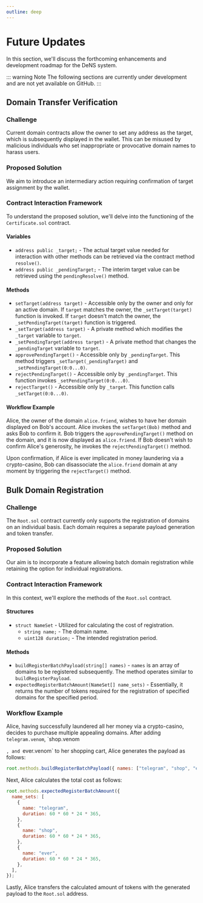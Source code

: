 ```yaml
---
outline: deep
---
```


# Future Updates

In this section, we'll discuss the forthcoming enhancements and development roadmap for the DeNS system.

::: warning Note
The following sections are currently under development and are not yet available on GitHub.
:::

## Domain Transfer Verification

### Challenge

Current domain contracts allow the owner to set any address as the target, which is subsequently displayed in the wallet. This can be misused by malicious individuals who set inappropriate or provocative domain names to harass users.

### Proposed Solution

We aim to introduce an intermediary action requiring confirmation of target assignment by the wallet.

### Contract Interaction Framework

To understand the proposed solution, we'll delve into the functioning of the `Certificate.sol` contract.

#### Variables

- `address public _target;` - The actual target value needed for interaction with other methods can be retrieved via the contract method `resolve()`.
- `address public _pendingTarget;` - The interim target value can be retrieved using the `pendingResolve()` method.

#### Methods

- `setTarget(address target)` - Accessible only by the owner and only for an active domain. If `target` matches the owner, the `_setTarget(target)` function is invoked. If `target` doesn't match the owner, the `_setPendingTarget(target)` function is triggered.
- `_setTarget(address target)` - A private method which modifies the `_target` variable to `target`.
- `_setPendingTarget(address target)` - A private method that changes the `_pendingTarget` variable to `target`.
- `approvePendingTarget()` - Accessible only by `_pendingTarget`. This method triggers `_setTarget(_pendingTarget)` and `_setPendingTarget(0:0...0)`.
- `rejectPendingTarget()` - Accessible only by `_pendingTarget`. This function invokes `_setPendingTarget(0:0...0)`.
- `rejectTarget()` - Accessible only by `_target`. This function calls `_setTarget(0:0...0)`.

#### Workflow Example

Alice, the owner of the domain `alice.friend`, wishes to have her domain displayed on Bob's account. Alice invokes the `setTarget(Bob)` method and asks Bob to confirm it. Bob triggers the `approvePendingTarget()` method on the domain, and it is now displayed as `alice.friend`. If Bob doesn't wish to confirm Alice's generosity, he invokes the `rejectPendingTarget()` method.

Upon confirmation, if Alice is ever implicated in money laundering via a crypto-casino, Bob can disassociate the `alice.friend` domain at any moment by triggering the `rejectTarget()` method.

## Bulk Domain Registration

### Challenge

The `Root.sol` contract currently only supports the registration of domains on an individual basis. Each domain requires a separate payload generation and token transfer.

### Proposed Solution

Our aim is to incorporate a feature allowing batch domain registration while retaining the option for individual registrations.

### Contract Interaction Framework

In this context, we'll explore the methods of the `Root.sol` contract.

#### Structures

- `struct NameSet` - Utilized for calculating the cost of registration.
  - `string name;` - The domain name.
  - `uint128 duration;` - The intended registration period.

#### Methods

- `buildRegisterBatchPayload(string[] names)` - `names` is an array of domains to be registered subsequently. The method operates similar to `buildRegisterPayload`.
- `expectedRegisterBatchAmount(NameSet[] name_sets)` - Essentially, it returns the number of tokens required for the registration of specified domains for the specified period.

### Workflow Example

Alice, having successfully laundered all her money via a crypto-casino, decides to purchase multiple appealing domains. After adding `telegram.venom`, `shop.venom

`, and `ever.venom` to her shopping cart, Alice generates the payload as follows:

```javascript
root.methods.buildRegisterBatchPayload({ names: ["telegram", "shop", "ever"] });
```

Next, Alice calculates the total cost as follows:

```javascript
root.methods.expectedRegisterBatchAmount({
  name_sets: [
    {
      name: "telegram",
      duration: 60 * 60 * 24 * 365,
    },
    {
      name: "shop",
      duration: 60 * 60 * 24 * 365,
    },
    {
      name: "ever",
      duration: 60 * 60 * 24 * 365,
    },
  ],
});
```

Lastly, Alice transfers the calculated amount of tokens with the generated payload to the `Root.sol` address.
